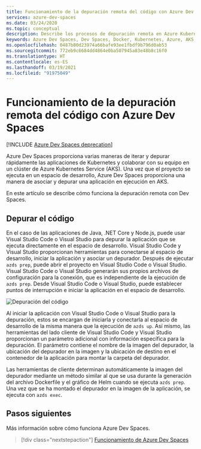 ```yaml
---
title: Funcionamiento de la depuración remota del código con Azure Dev Spaces
services: azure-dev-spaces
ms.date: 03/24/2020
ms.topic: conceptual
description: Describe los procesos de depuración remota en Azure Kubernetes Service con Azure Dev Spaces.
keywords: Azure Dev Spaces, Dev Spaces, Docker, Kubernetes, Azure, AKS, Azure Kubernetes Service, contenedores
ms.openlocfilehash: 0487b80d23974a66bafe93ee1fbdf9b796d0ab53
ms.sourcegitcommit: 772eb9c6684dd4864e0ba507945a83e48b8c16f0
ms.translationtype: HT
ms.contentlocale: es-ES
ms.lasthandoff: 03/19/2021
ms.locfileid: "91975049"
---
```

# <a name="how-remote-debugging-your-code-with-azure-dev-spaces-works"></a>Funcionamiento de la depuración remota del código con Azure Dev Spaces

[!INCLUDE [Azure Dev Spaces deprecation](../../includes/dev-spaces-deprecation.md)]

Azure Dev Spaces proporciona varias maneras de iterar y depurar rápidamente las aplicaciones de Kubernetes y colaborar con su equipo en un clúster de Azure Kubernetes Service (AKS). Una vez que el proyecto se ejecuta en un espacio de desarrollo, Azure Dev Spaces proporciona una manera de asociar y depurar una aplicación en ejecución en AKS.

En este artículo se describe cómo funciona la depuración remota con Dev Spaces.

## <a name="debug-your-code"></a>Depurar el código

En el caso de las aplicaciones de Java, .NET Core y Node.js, puede usar Visual Studio Code o Visual Studio para depurar la aplicación que se ejecuta directamente en el espacio de desarrollo. Visual Studio Code y Visual Studio proporcionan herramientas para conectarse al espacio de desarrollo, iniciar la aplicación y asociar un depurador. Después de ejecutar `azds prep`, puede abrir el proyecto en Visual Studio Code o Visual Studio. Visual Studio Code o Visual Studio generarán sus propios archivos de configuración para la conexión, que es independiente de la ejecución de `azds prep`. Desde Visual Studio Code o Visual Studio, puede establecer puntos de interrupción e iniciar la aplicación en el espacio de desarrollo.

![Depuración del código](media/get-started-node/debug-configuration-nodejs2.png)

Al iniciar la aplicación con Visual Studio Code o Visual Studio para la depuración, estos se encargan de iniciarla y conectarla al espacio de desarrollo de la misma manera que la ejecución de `azds up`. Así mismo, las herramientas del lado cliente de Visual Studio Code y Visual Studio proporcionan un parámetro adicional con información específica para la depuración. El parámetro contiene el nombre de la imagen del depurador, la ubicación del depurador en la imagen y la ubicación de destino en el contenedor de la aplicación para montar la carpeta del depurador.

Las herramientas de cliente determinan automáticamente la imagen del depurador mediante un método similar al que se usa durante la generación del archivo Dockerfile y el gráfico de Helm cuando se ejecuta `azds prep`. Una vez que se ha montado el depurador en la imagen de la aplicación, se ejecuta con `azds exec`.

## <a name="next-steps"></a>Pasos siguientes

Más información sobre cómo funciona Azure Dev Spaces.

> [!div class="nextstepaction"]
> [Funcionamiento de Azure Dev Spaces](how-dev-spaces-works.md)
